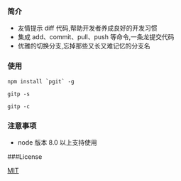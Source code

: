 ### 简介

-   友情提示 diff 代码,帮助开发者养成良好的开发习惯
-   集成 add、commit、pull、push 等命令,一条龙提交代码
-   优雅的切换分支,忘掉那些又长又难记忆的分支名

### 使用

```
npm install `pgit` -g

gitp -s

gitp -c
```

### 注意事项

-   node 版本 8.0 以上支持使用

###License

[MIT](https://github.com/reduxjs/redux/blob/master/LICENSE.md)
